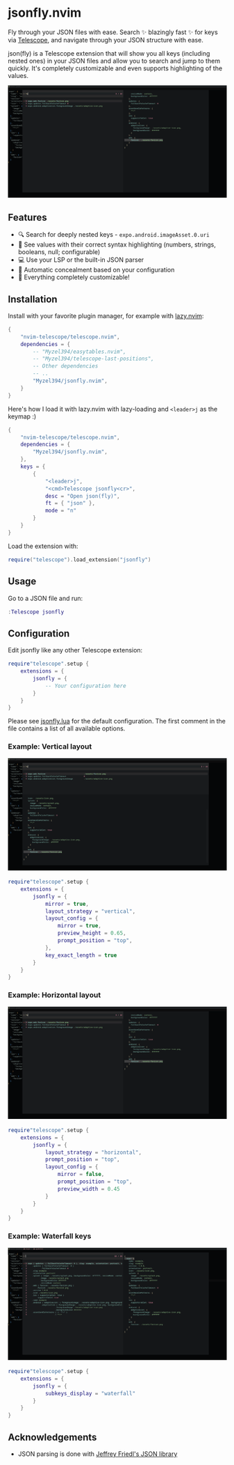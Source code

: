 # jsonfly.nvim

Fly through your JSON files with ease. 
Search ✨ blazingly fast ✨ for keys via [Telescope](https://github.com/nvim-telescope/telescope.nvim), and navigate through your JSON structure with ease.

json(fly) is a Telescope extension that will show you all keys (including nested ones) in your JSON files and allow you to search and jump to them quickly.
It's completely customizable and even supports highlighting of the values.

<img src="docs/horizontal_layout.png">

## Features

* 🔍 Search for deeply nested keys - `expo.android.imageAsset.0.uri`
* 🎨 See values with their correct syntax highlighting (numbers, strings, booleans, null; configurable)
* 💻 Use your LSP or the built-in JSON parser
* 🫣 Automatic concealment based on your configuration
* 📐 Everything completely customizable!

## Installation

Install with your favorite plugin manager, for example with [lazy.nvim](https://github.com/folke/lazy.nvim):

```lua
{
    "nvim-telescope/telescope.nvim",
    dependencies = {
        -- "Myzel394/easytables.nvim",
        -- "Myzel394/telescope-last-positions",
        -- Other dependencies
        -- ..
        "Myzel394/jsonfly.nvim",
    }
}
```

Here's how I load it with lazy.nvim with lazy-loading and `<leader>j` as the keymap :)

```lua
{
    "nvim-telescope/telescope.nvim",
    dependencies = {
        "Myzel394/jsonfly.nvim",
    },
    keys = {
        {
            "<leader>j",
            "<cmd>Telescope jsonfly<cr>",
            desc = "Open json(fly)",
            ft = { "json" },
            mode = "n"
        }
    }
}
```

Load the extension with:

```lua
require("telescope").load_extension("jsonfly")
```

## Usage

Go to a JSON file and run:

```lua
:Telescope jsonfly
```

## Configuration

Edit jsonfly like any other Telescope extension:

```lua
require"telescope".setup {
    extensions = {
        jsonfly = {
            -- Your configuration here
        }
    }
}
```

Please see [jsonfly.lua](https://github.com/Myzel394/jsonfly/blob/main/lua/telescope/_extensions/jsonfly.lua) for the default configuration.
The first comment in the file contains a list of all available options.

### Example: Vertical layout

<img src="docs/vertical_layout.png">

```lua
require"telescope".setup {
    extensions = {
        jsonfly = {
            mirror = true,
            layout_strategy = "vertical",
            layout_config = {
                mirror = true,
                preview_height = 0.65,
                prompt_position = "top",
            },
            key_exact_length = true
        }
    }
}
```

### Example: Horizontal layout

<img src="docs/horizontal_layout.png">

```lua
require"telescope".setup {
    extensions = {
        jsonfly = {
            layout_strategy = "horizontal",
            prompt_position = "top",
            layout_config = {
                mirror = false,
                prompt_position = "top",
                preview_width = 0.45
            }
        }
    }
}
```

### Example: Waterfall keys

<img src="docs/waterfall_keys.png">

```lua
require"telescope".setup {
    extensions = {
        jsonfly = {
            subkeys_display = "waterfall"
        }
    }
}
```

## Acknowledgements

- JSON parsing is done with [Jeffrey Friedl's JSON library](http://regex.info/blog/lua/json)

